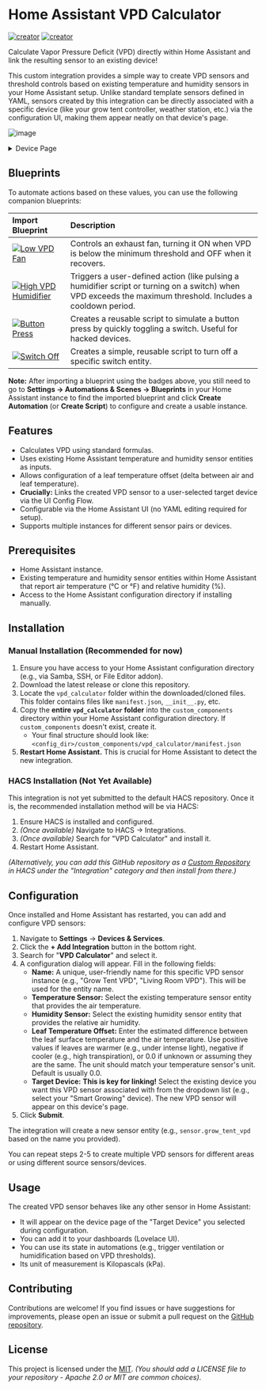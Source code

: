 # Home Assistant VPD Calculator

[![creator](https://img.shields.io/badge/CREATOR-Yeon-blue.svg?logo=github&logoColor=white)](https://github.com/YeonV) [![creator](https://img.shields.io/badge/A.K.A-Blade-darkred.svg?logo=github&logoColor=white)](https://github.com/YeonV)
<!-- Add other badges like version, HACS support later -->

Calculate Vapor Pressure Deficit (VPD) directly within Home Assistant and link the resulting sensor to an existing device!

This custom integration provides a simple way to create VPD sensors and threshold controls based on existing temperature and humidity sensors in your Home Assistant setup. Unlike standard template sensors defined in YAML, sensors created by this integration can be directly associated with a specific device (like your grow tent controller, weather station, etc.) via the configuration UI, making them appear neatly on that device's page.

![image](https://github.com/user-attachments/assets/1c0d559a-d460-4617-8742-9da4f720df8c)

<details><summary>Device Page</summary>

![image](https://github.com/user-attachments/assets/af7262fd-0a7e-4340-844f-4eae94edf8a9)
</details>



## Blueprints

To automate actions based on these values, you can use the following companion blueprints:

| Import Blueprint                                                                                                                                                                                           | Description                                                                                                                                    |
| :--------------------------------------------------------------------------------------------------------------------------------------------------------------------------------------------------------- | :--------------------------------------------------------------------------------------------------------------------------------------------- |
| [![Low VPD Fan](https://img.shields.io/badge/Low_VPD_Fan-blue?logo=home-assistant&logoColor=white&style=flat)](https://my.home-assistant.io/redirect/blueprint_import/?blueprint_url=https%3A%2F%2Fraw.githubusercontent.com%2FYeonV%2Fha-vpd-calculator%2Fmain%2Fblueprints%2Fautomation%2FYeonV%2Fvpd_control_fan_low.yaml)          | Controls an exhaust fan, turning it ON when VPD is below the minimum threshold and OFF when it recovers.                                       |
| [![High VPD Humidifier](https://img.shields.io/badge/High_VPD_Humidifier-blue?logo=home-assistant&logoColor=white&style=flat)](https://my.home-assistant.io/redirect/blueprint_import/?blueprint_url=https%3A%2F%2Fraw.githubusercontent.com%2FYeonV%2Fha-vpd-calculator%2Fmain%2Fblueprints%2Fautomation%2FYeonV%2Fvpd_control_humidifier_high.yaml) | Triggers a user-defined action (like pulsing a humidifier script or turning on a switch) when VPD exceeds the maximum threshold. Includes a cooldown period. |
| [![Button Press](https://img.shields.io/badge/Button_Press-blue?logo=home-assistant&logoColor=white&style=flat)](https://my.home-assistant.io/redirect/blueprint_import/?blueprint_url=https%3A%2F%2Fraw.githubusercontent.com%2FYeonV%2Fha-vpd-calculator%2Fmain%2Fblueprints%2Fscript%2FYeonV%2Fsimulate_button_press.yaml)       | Creates a reusable script to simulate a button press by quickly toggling a switch. Useful for hacked devices.                                  |
| [![Switch Off](https://img.shields.io/badge/Switch_Off-blue?logo=home-assistant&logoColor=white&style=flat)](https://my.home-assistant.io/redirect/blueprint_import/?blueprint_url=https%3A%2F%2Fraw.githubusercontent.com%2FYeonV%2Fha-vpd-calculator%2Fmain%2Fblueprints%2Fscript%2FYeonV%2Fturn_off_switch.yaml)                                                    | Creates a simple, reusable script to turn off a specific switch entity.                                                                        |

**Note:** After importing a blueprint using the badges above, you still need to go to **Settings -> Automations & Scenes -> Blueprints** in your Home Assistant instance to find the imported blueprint and click **Create Automation** (or **Create Script**) to configure and create a usable instance.

## Features

*   Calculates VPD using standard formulas.
*   Uses existing Home Assistant temperature and humidity sensor entities as inputs.
*   Allows configuration of a leaf temperature offset (delta between air and leaf temperature).
*   **Crucially:** Links the created VPD sensor to a user-selected target device via the UI Config Flow.
*   Configurable via the Home Assistant UI (no YAML editing required for setup).
*   Supports multiple instances for different sensor pairs or devices.

## Prerequisites

*   Home Assistant instance.
*   Existing temperature and humidity sensor entities within Home Assistant that report air temperature (°C or °F) and relative humidity (%).
*   Access to the Home Assistant configuration directory if installing manually.

## Installation

### Manual Installation (Recommended for now)

1.  Ensure you have access to your Home Assistant configuration directory (e.g., via Samba, SSH, or File Editor addon).
2.  Download the latest release or clone this repository.
3.  Locate the `vpd_calculator` folder within the downloaded/cloned files. This folder contains files like `manifest.json`, `__init__.py`, etc.
4.  Copy the **entire `vpd_calculator` folder** into the `custom_components` directory within your Home Assistant configuration directory. If `custom_components` doesn't exist, create it.
    *   Your final structure should look like: `<config_dir>/custom_components/vpd_calculator/manifest.json`
5.  **Restart Home Assistant.** This is crucial for Home Assistant to detect the new integration.

### HACS Installation (Not Yet Available)

This integration is not yet submitted to the default HACS repository. Once it is, the recommended installation method will be via HACS:

1.  Ensure HACS is installed and configured.
2.  *(Once available)* Navigate to HACS -> Integrations.
3.  *(Once available)* Search for "VPD Calculator" and install it.
4.  Restart Home Assistant.

*(Alternatively, you can add this GitHub repository as a [Custom Repository](https://hacs.xyz/docs/faq/custom_repositories/) in HACS under the "Integration" category and then install from there.)*

## Configuration

Once installed and Home Assistant has restarted, you can add and configure VPD sensors:

1.  Navigate to **Settings** -> **Devices & Services**.
2.  Click the **+ Add Integration** button in the bottom right.
3.  Search for "**VPD Calculator**" and select it.
4.  A configuration dialog will appear. Fill in the following fields:
    *   **Name:** A unique, user-friendly name for this specific VPD sensor instance (e.g., "Grow Tent VPD", "Living Room VPD"). This will be used for the entity name.
    *   **Temperature Sensor:** Select the existing temperature sensor entity that provides the air temperature.
    *   **Humidity Sensor:** Select the existing humidity sensor entity that provides the relative air humidity.
    *   **Leaf Temperature Offset:** Enter the estimated difference between the leaf surface temperature and the air temperature. Use positive values if leaves are warmer (e.g., under intense light), negative if cooler (e.g., high transpiration), or 0.0 if unknown or assuming they are the same. The unit should match your temperature sensor's unit. Default is usually 0.0.
    *   **Target Device:** **This is key for linking!** Select the existing device you want this VPD sensor associated with from the dropdown list (e.g., select your "Smart Growing" device). The new VPD sensor will appear on this device's page.
5.  Click **Submit**.

The integration will create a new sensor entity (e.g., `sensor.grow_tent_vpd` based on the name you provided).

You can repeat steps 2-5 to create multiple VPD sensors for different areas or using different source sensors/devices.

## Usage

The created VPD sensor behaves like any other sensor in Home Assistant:

*   It will appear on the device page of the "Target Device" you selected during configuration.
*   You can add it to your dashboards (Lovelace UI).
*   You can use its state in automations (e.g., trigger ventilation or humidification based on VPD thresholds).
*   Its unit of measurement is Kilopascals (kPa).

## Contributing

Contributions are welcome! If you find issues or have suggestions for improvements, please open an issue or submit a pull request on the [GitHub repository](https://github.com/YeonV/ha-vpd-calculator).

## License

This project is licensed under the [MIT](LICENSE). *(You should add a LICENSE file to your repository - Apache 2.0 or MIT are common choices)*.